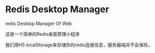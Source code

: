 # Redis Desktop Manager
 redis Desktop Manager Of Web 
 
这是一个简单的Redis桌面管理小程序

我们用H5 localStorage来存储你的redis连接信息，服务器端并不会保存。
